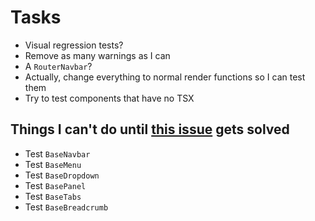 # Tasks
* Visual regression tests?
* Remove as many warnings as I can
* A `RouterNavbar`?
* Actually, change everything to normal render functions so I can test them
* Try to test components that have no TSX

## Things I can't do until [this issue](https://github.com/vuejs/vue-cli/issues/6911) gets solved
* Test `BaseNavbar`
* Test `BaseMenu`
* Test `BaseDropdown`
* Test `BasePanel`
* Test `BaseTabs`
* Test `BaseBreadcrumb`
